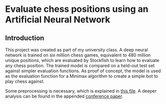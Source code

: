 # Evaluate chess positions using an Artificial Neural Network
## Introduction 
This project was created as part of my university class. A deep neural network is trained on six million chess games, equivalent to 480 million unique positions, which are evaluated by Stockfish to learn how to evaluate any chess position. The trained model is compared on a held-out test set against simpler evaluation functions. As proof of concept, the model is used as the evaluation function for a Minimax algorithm to create a simple bot to play chess against. 

Some preprocessing is necessary, which is explained in [this file](preprocessing/how.txt). A deeper analysis can be found in the appended [conference paper](conference_paper.pdf).
